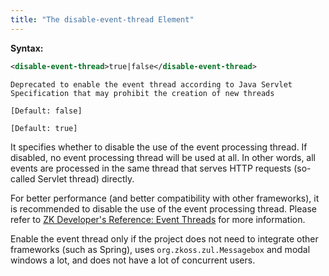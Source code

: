 ```yaml
---
title: "The disable-event-thread Element"
---
```


**Syntax:**

```xml
<disable-event-thread>true|false</disable-event-thread>
```

`Deprecated to enable the event thread according to Java Servlet Specification that may prohibit the creation of new threads`

`[Default: false]`

`[Default: true]`

It specifies whether to disable the use of the event processing thread.
If disabled, no event processing thread will be used at all. In other
words, all events are processed in the same thread that serves HTTP
requests (so-called Servlet thread) directly.

For better performance (and better compatibility with other frameworks),
it is recommended to disable the use of the event processing thread.
Please refer to [ZK Developer's Reference: Event Threads]({{site.baseurl}}/zk_dev_ref/ui_patterns/event_threads)
for more information.

Enable the event thread only if the project does not need to integrate
other frameworks (such as Spring), uses
`org.zkoss.zul.Messagebox` and modal windows a lot, and
does not have a lot of concurrent users.
